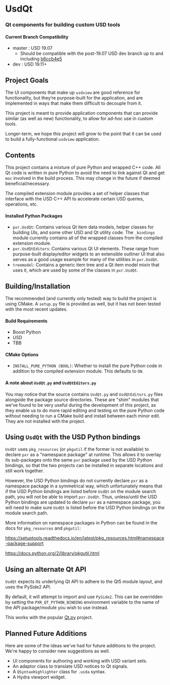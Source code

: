 # UsdQt

### Qt components for building custom USD tools

#### Current Branch Compatibility

- master : USD 19.07
     - Should be compatible with the post-19.07 USD dev branch up to and including [b6ccb4e5](https://github.com/PixarAnimationStudios/USD/commit/b6ccb4e543dea2ab4cd41b0fc162c5501ac9b103)
- dev : USD 19.11+

## Project Goals

The UI components that make up `usdview` are good reference for functionality,
but they’re purpose-built for the application, and are implemented in ways that
make them difficult to decouple from it.

This project is meant to provide application components that can provide similar
(as well as new) functionality, to allow for ad-hoc use in custom tools.

Longer-term, we hope this project will grow to the point that it can be used to
build a fully-functional `usdview` application.

## Contents

This project contains a mixture of pure Python and wrapped C++ code. All Qt code
is written in pure Python to avoid the need to link against Qt and get `moc`
involved in the build process. This may change in the future if deemed
beneficial/necessary.

The compiled extension module provides a set of helper classes that interface
with the USD C++ API to accelerate certain USD queries, operations, etc.

#### Installed Python Packages

- `pxr.UsdQt`: Contains various Qt item data models, helper classes for building
UIs, and some other USD and Qt utility code. The `_bindings` module currently
contains all of the wrapped classes from the compiled extension module.
- `pxr.UsdQtEditors`: Contains various Qt UI elements. These range from
purpose-built display/editor widgets to an extensible outliner UI that also
serves as a good usage example for many of the utilities in `pxr.UsdQt`.
- `treemodel`: Contains a generic item tree and a Qt item model mixin that uses
it, which are used by some of the classes in `pxr.UsdQt`.

## Building/Installation

The recommended (and currently only tested) way to build the project is using
CMake. A `setup.py` file is provided as well, but it has not been tested with
the most recent updates.

#### Build Requirements

- Boost Python
- USD
- TBB

#### CMake Options

- `INSTALL_PURE_PYTHON (BOOL)`: Whether to install the pure Python code in
addition to the compiled extension module. This defaults to `ON`.

#### A note about `UsdQt.py` and `UsdQtEditors.py`

You may notice that the source contains `UsdQt.py` and `UsdQtEditors.py` files
alongside the package source directories. These are "shim" modules that we've
found to be very useful during the development of this project, as they enable
us to do more rapid editing and testing on the pure Python code without needing
to run a CMake build and install between each minor edit. They are not installed
with the project.

## Using `UsdQt` with the USD Python bindings

`UsdQt` uses `pkg_resources` (or `pkgutil` if the former is not available) to
declare `pxr` as a "namespace package" at runtime. This allows it to overlay its
sub-packages onto the same `pxr` package used by the USD Python bindings, so
that the two projects can be installed in separate locations and still work
together.

However, the USD Python bindings do not currently declare `pxr` as a namespace
package in a symmetrical way, which unfortunately means that if the USD Python
bindings are listed before `UsdQt` on the module search path, you will not be
able to import `pxr.UsdQt`. Thus, unless/until the USD Python bindings are
updated to declare `pxr` as a namespace package, you will need to make sure
`UsdQt` is listed before the USD Python bindings on the module search path.

More information on namespace packages in Python can be found in the docs for
`pkg_resources` and `pkgutil`:

https://setuptools.readthedocs.io/en/latest/pkg_resources.html#namespace-package-support

https://docs.python.org/2/library/pkgutil.html

## Using an alternate Qt API

`UsdQt` expects its underlying Qt API to adhere to the Qt5 module layout, and
uses the PySide2 API.

By default, it will attempt to import and use `PySide2`. This can be overridden
by setting the `PXR_QT_PYTHON_BINDING` environment variable to the name of the
API package/module you wish to use instead.

This works with the popular [Qt.py](https://github.com/mottosso/Qt.py) project.

## Planned Future Additions

Here are some of the ideas we've had for future additions to the project. We're
happy to consider new suggestions as well.

- UI components for authoring and working with USD variant sets.
- An adaptor class to translate USD notices to Qt signals.
- A `QSyntaxHighlighter` class for `.usda` syntax.
- A Hydra viewport widget.
